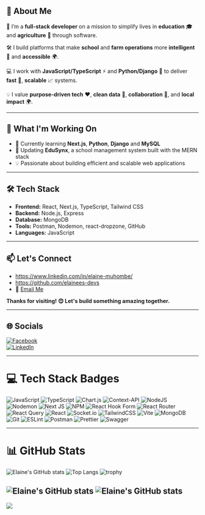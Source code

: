 ## 👋 About Me

🌱 I’m a **full-stack developer** on a mission to simplify lives in **education** 🎓 and **agriculture** 🌾 through software.  

🛠️ I build platforms that make **school** and **farm operations** more **intelligent** 🤖 and **accessible** 🌍.  

💻 I work with **JavaScript/TypeScript** ⚡ and **Python/Django** 🐍 to deliver **fast** 🚀, **scalable** 📈 systems.  

💡 I value **purpose-driven tech** ❤️, **clean data** 🧹, **collaboration** 🤝, and **local impact** 🌍.

---

## 🚀 What I'm Working On

- 🌱 Currently learning **Next.js**, **Python**, **Django** and **MySQL**
- 🔭 Updating **EduSynx**, a school management system built with the MERN stack
- 💡 Passionate about building efficient and scalable web applications

---

## 🛠️ Tech Stack

- **Frontend:** React, Next.js, TypeScript, Tailwind CSS  
- **Backend:** Node.js, Express  
- **Database:** MongoDB  
- **Tools:** Postman, Nodemon, react-dropzone, GitHub  
- **Languages:** JavaScript  

---

## 📫 Let's Connect

- https://www.linkedin.com/in/elaine-muhombe/
- https://github.com/elainees-devs 
- 📧 [Email Me](https://mail.google.com/mail/?view=cm&fs=1&to=emuhombe@gmail.com)

**Thanks for visiting! 😊 Let's build something amazing together.**

---

## 🌐 Socials

[![Facebook](https://img.shields.io/badge/Facebook-%231877F2.svg?logo=Facebook&logoColor=white)](https://facebook.com/emuhombe)  
[![LinkedIn](https://img.shields.io/badge/LinkedIn-%230077B5.svg?logo=linkedin&logoColor=white)](https://linkedin.com/in/elaine-muhombe)

---

# 💻 Tech Stack Badges

![JavaScript](https://img.shields.io/badge/javascript-%23323330.svg?style=for-the-badge&logo=javascript&logoColor=%23F7DF1E) 
![TypeScript](https://img.shields.io/badge/typescript-%23007ACC.svg?style=for-the-badge&logo=typescript&logoColor=white) 
![Chart.js](https://img.shields.io/badge/chart.js-F5788D.svg?style=for-the-badge&logo=chart.js&logoColor=white) 
![Context-API](https://img.shields.io/badge/Context--Api-000000?style=for-the-badge&logo=react) 
![NodeJS](https://img.shields.io/badge/node.js-6DA55F?style=for-the-badge&logo=node.js&logoColor=white) 
![Nodemon](https://img.shields.io/badge/NODEMON-%23323330.svg?style=for-the-badge&logo=nodemon&logoColor=%BBDEAD) 
![Next JS](https://img.shields.io/badge/Next-black?style=for-the-badge&logo=next.js&logoColor=white) 
![NPM](https://img.shields.io/badge/NPM-%23CB3837.svg?style=for-the-badge&logo=npm&logoColor=white) 
![React Hook Form](https://img.shields.io/badge/React%20Hook%20Form-%23EC5990.svg?style=for-the-badge&logo=reacthookform&logoColor=white) 
![React Router](https://img.shields.io/badge/React_Router-CA4245?style=for-the-badge&logo=react-router&logoColor=white) 
![React Query](https://img.shields.io/badge/-React%20Query-FF4154?style=for-the-badge&logo=react%20query&logoColor=white) 
![React](https://img.shields.io/badge/react-%2320232a.svg?style=for-the-badge&logo=react&logoColor=%2361DAFB) 
![Socket.io](https://img.shields.io/badge/Socket.io-black?style=for-the-badge&logo=socket.io&badgeColor=010101) 
![TailwindCSS](https://img.shields.io/badge/tailwindcss-%2338B2AC.svg?style=for-the-badge&logo=tailwind-css&logoColor=white) 
![Vite](https://img.shields.io/badge/vite-%23646CFF.svg?style=for-the-badge&logo=vite&logoColor=white) 
![MongoDB](https://img.shields.io/badge/MongoDB-%234ea94b.svg?style=for-the-badge&logo=mongodb&logoColor=white) 
![Git](https://img.shields.io/badge/git-%23F05033.svg?style=for-the-badge&logo=git&logoColor=white) 
![ESLint](https://img.shields.io/badge/ESLint-4B3263?style=for-the-badge&logo=eslint&logoColor=white) 
![Postman](https://img.shields.io/badge/Postman-FF6C37?style=for-the-badge&logo=postman&logoColor=white) 
![Prettier](https://img.shields.io/badge/prettier-%23F7B93E.svg?style=for-the-badge&logo=prettier&logoColor=black) 
![Swagger](https://img.shields.io/badge/-Swagger-%23Clojure?style=for-the-badge&logo=swagger&logoColor=white)

---


# 📊 GitHub Stats

![Elaine's GitHub stats](https://github-readme-stats.vercel.app/api?username=elainees-devs&show_icons=true&theme=radical)
![Top Langs](https://github-readme-stats.vercel.app/api/top-langs/?username=elainees-devs&layout=compact&theme=radical)
![trophy](https://github-profile-trophy.vercel.app/?username=elainees-devs&theme=darkhub)


![Elaine's GitHub stats](https://github-readme-stats.vercel.app/api?username=elainees-devs&show_icons=true)
![Elaine's GitHub stats](https://github-readme-stats.vercel.app/api?username=elainees-devs&show_icons=true&theme=radical)
---

[![](https://visitcount.itsvg.in/api?id=elainees-devs&icon=0&color=0)](https://visitcount.itsvg.in)


<!-- Proudly created with GPRM ( https://gprm.itsvg.in ) -->
